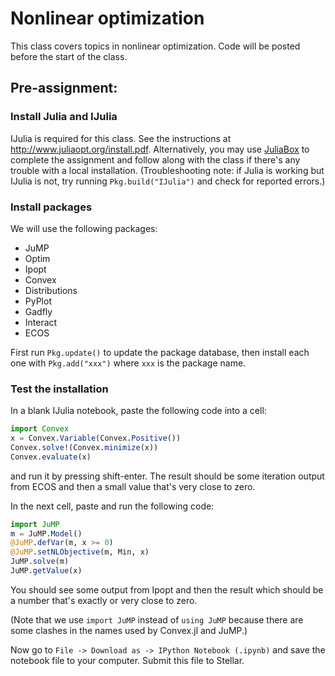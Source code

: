 # Nonlinear optimization

This class covers topics in nonlinear optimization. Code will be posted before the start of the class.

## Pre-assignment:

### Install Julia and IJulia
IJulia is required for this class. See the instructions at http://www.juliaopt.org/install.pdf. Alternatively, you may use [JuliaBox](https://juliabox.org/) to complete the assignment and follow along with the class if there's any trouble with a local installation. (Troubleshooting note: if Julia is working but IJulia is not, try running ``Pkg.build("IJulia")`` and check for reported errors.)

### Install packages
We will use the following packages:
- JuMP
- Optim
- Ipopt
- Convex
- Distributions
- PyPlot
- Gadfly
- Interact
- ECOS

First run ``Pkg.update()`` to update the package database, then install each one with ``Pkg.add("xxx")`` where ``xxx`` is the package name.

### Test the installation

In a blank IJulia notebook, paste the following code into a cell:

```julia
import Convex
x = Convex.Variable(Convex.Positive())
Convex.solve!(Convex.minimize(x))
Convex.evaluate(x)
```

and run it by pressing shift-enter. The result should be some iteration output from ECOS and then a small value that's very close to zero.

In the next cell, paste and run the following code:

```julia
import JuMP
m = JuMP.Model()
@JuMP.defVar(m, x >= 0)
@JuMP.setNLObjective(m, Min, x)
JuMP.solve(m)
JuMP.getValue(x)
```

You should see some output from Ipopt and then the result which should be a number that's exactly or very close to zero.

(Note that we use ``import JuMP`` instead of ``using JuMP`` because there are some clashes in the names used by Convex.jl and JuMP.)

Now go to ``File -> Download as -> IPython Notebook (.ipynb)`` and save the notebook file to your computer. Submit this file to Stellar.
